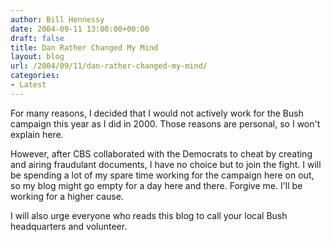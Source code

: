 ```yaml
---
author: Bill Hennessy
date: 2004-09-11 13:00:00+00:00
draft: false
title: Dan Rather Changed My Mind
layout: blog
url: /2004/09/11/dan-rather-changed-my-mind/
categories:
- Latest
---
```


For many reasons, I decided that I would not actively work for the Bush campaign this year as I did in 2000. Those reasons are personal, so I won't explain here.  
  
However, after CBS collaborated with the Democrats to cheat by creating and airing fraudulant documents, I have no choice but to join the fight. I will be spending a lot of my spare time working for the campaign here on out, so my blog might go empty for a day here and there. Forgive me. I'll be working for a higher cause.  
  
I will also urge everyone who reads this blog to call your local Bush headquarters and volunteer. 

